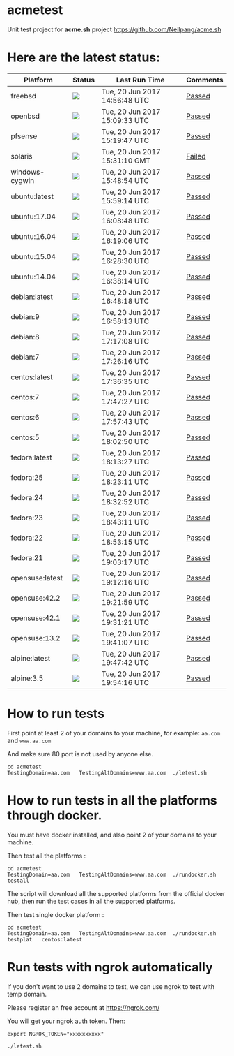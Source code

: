 # acmetest
Unit test project for **acme.sh** project https://github.com/Neilpang/acme.sh



# Here are the latest status:

| Platform | Status| Last Run Time| Comments|
-----------|-------|--------------|---------|
|freebsd| ![](https://cdn.rawgit.com/Neilpang/acmetest/master/status/freebsd.svg?1497970608)| Tue, 20 Jun 2017 14:56:48 UTC| [Passed](https://github.com/Neilpang/acmetest/blob/master/logs/freebsd.out) |
|openbsd| ![](https://cdn.rawgit.com/Neilpang/acmetest/master/status/openbsd.svg?1497971373)| Tue, 20 Jun 2017 15:09:33 UTC| [Passed](https://github.com/Neilpang/acmetest/blob/master/logs/openbsd.out) |
|pfsense| ![](https://cdn.rawgit.com/Neilpang/acmetest/master/status/pfsense.svg?1497971987)| Tue, 20 Jun 2017 15:19:47 UTC| [Passed](https://github.com/Neilpang/acmetest/blob/master/logs/pfsense.out) |
|solaris| ![](https://cdn.rawgit.com/Neilpang/acmetest/master/status/solaris.svg?1497972670)| Tue, 20 Jun 2017 15:31:10 GMT| [Failed](https://github.com/Neilpang/acmetest/blob/master/logs/solaris.out) |
|windows-cygwin| ![](https://cdn.rawgit.com/Neilpang/acmetest/master/status/windows-cygwin.svg?1497973734)| Tue, 20 Jun 2017 15:48:54 UTC| [Passed](https://github.com/Neilpang/acmetest/blob/master/logs/windows-cygwin.out) |
|ubuntu:latest| ![](https://cdn.rawgit.com/Neilpang/acmetest/master/status/ubuntu-latest.svg?1497974354)| Tue, 20 Jun 2017 15:59:14 UTC| [Passed](https://github.com/Neilpang/acmetest/blob/master/logs/ubuntu-latest.out) |
|ubuntu:17.04| ![](https://cdn.rawgit.com/Neilpang/acmetest/master/status/ubuntu-17.04.svg?1497974928)| Tue, 20 Jun 2017 16:08:48 UTC| [Passed](https://github.com/Neilpang/acmetest/blob/master/logs/ubuntu-17.04.out) |
|ubuntu:16.04| ![](https://cdn.rawgit.com/Neilpang/acmetest/master/status/ubuntu-16.04.svg?1497975546)| Tue, 20 Jun 2017 16:19:06 UTC| [Passed](https://github.com/Neilpang/acmetest/blob/master/logs/ubuntu-16.04.out) |
|ubuntu:15.04| ![](https://cdn.rawgit.com/Neilpang/acmetest/master/status/ubuntu-15.04.svg?1497976110)| Tue, 20 Jun 2017 16:28:30 UTC| [Passed](https://github.com/Neilpang/acmetest/blob/master/logs/ubuntu-15.04.out) |
|ubuntu:14.04| ![](https://cdn.rawgit.com/Neilpang/acmetest/master/status/ubuntu-14.04.svg?1497976694)| Tue, 20 Jun 2017 16:38:14 UTC| [Passed](https://github.com/Neilpang/acmetest/blob/master/logs/ubuntu-14.04.out) |
|debian:latest| ![](https://cdn.rawgit.com/Neilpang/acmetest/master/status/debian-latest.svg?1497977298)| Tue, 20 Jun 2017 16:48:18 UTC| [Passed](https://github.com/Neilpang/acmetest/blob/master/logs/debian-latest.out) |
|debian:9| ![](https://cdn.rawgit.com/Neilpang/acmetest/master/status/debian-9.svg?1497977893)| Tue, 20 Jun 2017 16:58:13 UTC| [Passed](https://github.com/Neilpang/acmetest/blob/master/logs/debian-9.out) |
|debian:8| ![](https://cdn.rawgit.com/Neilpang/acmetest/master/status/debian-8.svg?1497979028)| Tue, 20 Jun 2017 17:17:08 UTC| [Passed](https://github.com/Neilpang/acmetest/blob/master/logs/debian-8.out) |
|debian:7| ![](https://cdn.rawgit.com/Neilpang/acmetest/master/status/debian-7.svg?1497979576)| Tue, 20 Jun 2017 17:26:16 UTC| [Passed](https://github.com/Neilpang/acmetest/blob/master/logs/debian-7.out) |
|centos:latest| ![](https://cdn.rawgit.com/Neilpang/acmetest/master/status/centos-latest.svg?1497980195)| Tue, 20 Jun 2017 17:36:35 UTC| [Passed](https://github.com/Neilpang/acmetest/blob/master/logs/centos-latest.out) |
|centos:7| ![](https://cdn.rawgit.com/Neilpang/acmetest/master/status/centos-7.svg?1497980847)| Tue, 20 Jun 2017 17:47:27 UTC| [Passed](https://github.com/Neilpang/acmetest/blob/master/logs/centos-7.out) |
|centos:6| ![](https://cdn.rawgit.com/Neilpang/acmetest/master/status/centos-6.svg?1497981463)| Tue, 20 Jun 2017 17:57:43 UTC| [Passed](https://github.com/Neilpang/acmetest/blob/master/logs/centos-6.out) |
|centos:5| ![](https://cdn.rawgit.com/Neilpang/acmetest/master/status/centos-5.svg?1497981770)| Tue, 20 Jun 2017 18:02:50 UTC| [Passed](https://github.com/Neilpang/acmetest/blob/master/logs/centos-5.out) |
|fedora:latest| ![](https://cdn.rawgit.com/Neilpang/acmetest/master/status/fedora-latest.svg?1497982407)| Tue, 20 Jun 2017 18:13:27 UTC| [Passed](https://github.com/Neilpang/acmetest/blob/master/logs/fedora-latest.out) |
|fedora:25| ![](https://cdn.rawgit.com/Neilpang/acmetest/master/status/fedora-25.svg?1497982991)| Tue, 20 Jun 2017 18:23:11 UTC| [Passed](https://github.com/Neilpang/acmetest/blob/master/logs/fedora-25.out) |
|fedora:24| ![](https://cdn.rawgit.com/Neilpang/acmetest/master/status/fedora-24.svg?1497983572)| Tue, 20 Jun 2017 18:32:52 UTC| [Passed](https://github.com/Neilpang/acmetest/blob/master/logs/fedora-24.out) |
|fedora:23| ![](https://cdn.rawgit.com/Neilpang/acmetest/master/status/fedora-23.svg?1497984191)| Tue, 20 Jun 2017 18:43:11 UTC| [Passed](https://github.com/Neilpang/acmetest/blob/master/logs/fedora-23.out) |
|fedora:22| ![](https://cdn.rawgit.com/Neilpang/acmetest/master/status/fedora-22.svg?1497984795)| Tue, 20 Jun 2017 18:53:15 UTC| [Passed](https://github.com/Neilpang/acmetest/blob/master/logs/fedora-22.out) |
|fedora:21| ![](https://cdn.rawgit.com/Neilpang/acmetest/master/status/fedora-21.svg?1497985397)| Tue, 20 Jun 2017 19:03:17 UTC| [Passed](https://github.com/Neilpang/acmetest/blob/master/logs/fedora-21.out) |
|opensuse:latest| ![](https://cdn.rawgit.com/Neilpang/acmetest/master/status/opensuse-latest.svg?1497985936)| Tue, 20 Jun 2017 19:12:16 UTC| [Passed](https://github.com/Neilpang/acmetest/blob/master/logs/opensuse-latest.out) |
|opensuse:42.2| ![](https://cdn.rawgit.com/Neilpang/acmetest/master/status/opensuse-42.2.svg?1497986519)| Tue, 20 Jun 2017 19:21:59 UTC| [Passed](https://github.com/Neilpang/acmetest/blob/master/logs/opensuse-42.2.out) |
|opensuse:42.1| ![](https://cdn.rawgit.com/Neilpang/acmetest/master/status/opensuse-42.1.svg?1497987081)| Tue, 20 Jun 2017 19:31:21 UTC| [Passed](https://github.com/Neilpang/acmetest/blob/master/logs/opensuse-42.1.out) |
|opensuse:13.2| ![](https://cdn.rawgit.com/Neilpang/acmetest/master/status/opensuse-13.2.svg?1497987667)| Tue, 20 Jun 2017 19:41:07 UTC| [Passed](https://github.com/Neilpang/acmetest/blob/master/logs/opensuse-13.2.out) |
|alpine:latest| ![](https://cdn.rawgit.com/Neilpang/acmetest/master/status/alpine-latest.svg?1497988062)| Tue, 20 Jun 2017 19:47:42 UTC| [Passed](https://github.com/Neilpang/acmetest/blob/master/logs/alpine-latest.out) |
|alpine:3.5| ![](https://cdn.rawgit.com/Neilpang/acmetest/master/status/alpine-3.5.svg?1497988456)| Tue, 20 Jun 2017 19:54:16 UTC| [Passed](https://github.com/Neilpang/acmetest/blob/master/logs/alpine-3.5.out) |

# How to run tests

First point at least 2 of your domains to your machine, 
for example: `aa.com` and `www.aa.com`

And make sure 80 port is not used by anyone else.

```
cd acmetest
TestingDomain=aa.com   TestingAltDomains=www.aa.com  ./letest.sh
```

# How to run tests in all the platforms through docker.

You must have docker installed, and also point 2 of your domains to your machine.

Then test all the platforms :

```
cd acmetest
TestingDomain=aa.com   TestingAltDomains=www.aa.com  ./rundocker.sh  testall
```

The script will download all the supported platforms from the official docker hub, then run the test cases in all the supported platforms.

Then test single docker platform :

```
cd acmetest
TestingDomain=aa.com   TestingAltDomains=www.aa.com  ./rundocker.sh  testplat   centos:latest
```

# Run tests with ngrok automatically

If you don't want to use 2 domains to test, we can use ngrok to test with temp domain.

Please register an free account at https://ngrok.com/

You will get your ngrok auth token.  Then:

```
export NGROK_TOKEN="xxxxxxxxxx"

./letest.sh

```









